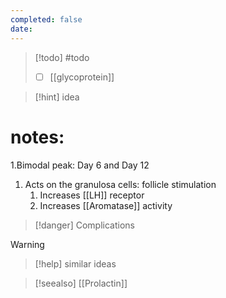 ```yaml
---
completed: false
date:
---
```



>[!todo] #todo 
>- [ ] [[glycoprotein]] 


 

>[!hint] idea



 
# notes:
1.Bimodal peak: Day 6 and Day 12 
1. Acts on the granulosa cells: follicle stimulation
	1. Increases [[LH]] receptor
	2. Increases [[Aromatase]] activity



>[!danger] Complications
>



>[!warning]



>[!help] similar ideas
>



>[!seealso] 
[[Prolactin]] 








